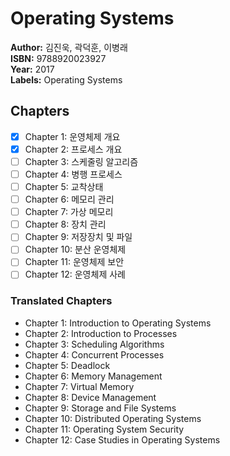 # Operating Systems

**Author:** 김진욱, 곽덕훈, 이병래 <br/>
**ISBN:** 9788920023927 <br/>
**Year:** 2017 <br/>
**Labels:** Operating Systems

## Chapters
- [x] Chapter 1: 운영체제 개요
- [x] Chapter 2: 프로세스 개요
- [ ] Chapter 3: 스케줄링 알고리즘
- [ ] Chapter 4: 병행 프로세스
- [ ] Chapter 5: 교착상태
- [ ] Chapter 6: 메모리 관리
- [ ] Chapter 7: 가상 메모리
- [ ] Chapter 8: 장치 관리
- [ ] Chapter 9: 저장장치 및 파일
- [ ] Chapter 10: 분산 운영체제
- [ ] Chapter 11: 운영체제 보안
- [ ] Chapter 12: 운영체제 사례

### Translated Chapters
- Chapter 1: Introduction to Operating Systems
- Chapter 2: Introduction to Processes
- Chapter 3: Scheduling Algorithms
- Chapter 4: Concurrent Processes
- Chapter 5: Deadlock
- Chapter 6: Memory Management
- Chapter 7: Virtual Memory
- Chapter 8: Device Management
- Chapter 9: Storage and File Systems
- Chapter 10: Distributed Operating Systems
- Chapter 11: Operating System Security
- Chapter 12: Case Studies in Operating Systems
